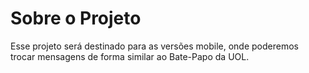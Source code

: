 # Sobre o Projeto

Esse projeto será destinado para as versões mobile, onde poderemos trocar mensagens de forma similar ao Bate-Papo da UOL.